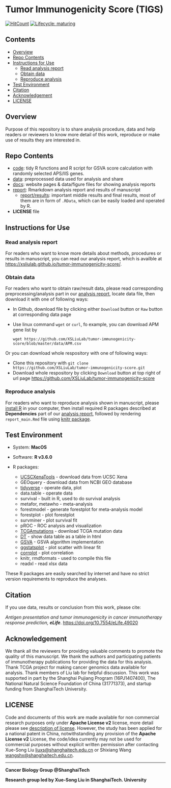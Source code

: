 # Tumor Immunogenicity Score (TIGS)

[![HitCount](http://hits.dwyl.io/XSLiuLab/tumor-immunogenicity-score.svg)](http://hits.dwyl.io/XSLiuLab/tumor-immunogenicity-score)
[![Lifecycle:
maturing](https://img.shields.io/badge/lifecycle-stable-blue.svg)](https://www.tidyverse.org/lifecycle/#stable)

## Contents

* [Overview](#overview)
* [Repo Contents](#repo-contents)
* [Instructions for Use](#instructions-for-use)
  * [Read analysis report](#read-analysis-report)
  * [Obtain data](#obtain-data)
  * [Reproduce analysis](#reproduce-analysis)
* [Test Environment](#test-environment)
* [Citation](#citation)
* [Acknowledgement](#acknowledgement)
* [LICENSE](#license)

## Overview

Purpose of this repository is to share analysis procedure, data and help readers or reviewers to know more detail of this work, reproduce or make use of results they are interested in.

## Repo Contents

* [code](./code): tidy R functions and R script for  GSVA score calculation with randomly selected APS/IIS genes.
* [data](./data): preprocessed data used for analysis and share
* [docs](./docs): website pages & data/figure files for showing analysis reports
* [report](./report): Rmarkdown analysis report and results of manuscript
  * [report/results](./report/results): important middle results and final results, most of them are in form of `.RData`, which can be easily loaded and operated by R. 
* __LICENSE__ file 

## Instructions for Use

### Read analysis report

For readers who want to know more details about methods, procedures or results in manuscript, you can read our analysis report, which is availble at <https://xsliulab.github.io/tumor-immunogenicity-score/>. 

### Obtain data

For readers who want to obtain raw/result data, please read corresponding preprocessing/analysis part in our [analysis report](https://xsliulab.github.io/tumor-immunogenicity-score/), locate data file, then download it with one of following ways:

* In Github, download file by clicking either `Download` button or `Raw` button at corresponding data page

* Use linux command `wget` or `curl`, fo example, you can download APM gene list by

  `wget https://github.com/XSLiuLab/tumor-immunogenicity-score/blob/master/data/APM.csv`

Or you can download whole respository with one of following ways:

* Clone this repository with `git clone https://github.com/XSLiuLab/tumor-immunogenicity-score.git`
* Download whole respository by clicking `Download` button at top right of url page <https://github.com/XSLiuLab/tumor-immunogenicity-score>

### Reproduce analysis

For readers who want to reproduce analysis shown in manuscript, please [install R](https://cran.r-project.org) in your computer, then install required R packages described at __Dependencies__ part of our [analysis report](https://xsliulab.github.io/tumor-immunogenicity-score/), followed by rendering `report_main.Rmd` file using [knitr package](https://github.com/yihui/knitr).

## Test Environment

* System: __MacOS__

* Software: __R v3.6.0__

* R packages:

  * [UCSCXenaTools](https://github.com/ShixiangWang/UCSCXenaTools) - download data from UCSC Xena
  * GEOquery - download data from NCBI GEO database
  * [tidyverse](https://www.tidyverse.org/) - operate data, plot
  * data.table - operate data
  * survival - built in R, used to do survival analysis 
  * metafor, metawho - meta-analysis
  * forestmodel - generate forestplot for meta-analysis model
  * forestplot - plot forestplot
  * survminer - plot survival fit
  * pROC - ROC analysis and visualization
  * [TCGAmutations](https://github.com/PoisonAlien/TCGAmutations) - download TCGA mutation data
  * [DT](https://cran.r-project.org/web/packages/DT/index.html) - show data table as a table in html
  * [GSVA](https://github.com/rcastelo/GSVA) - GSVA algorithm implementation
  * [ggstatsplot](https://github.com/IndrajeetPatil/ggstatsplot) - plot scatter with linear fit
  * [corrplot](https://cran.r-project.org/web/packages/corrplot/) - plot correlation 
  * knitr, rmdformats - used to compile this file
  * readxl - read xlsx data

These R packages are easily searched by internet and have no strict version requirements to reproduce the analyses.

## Citation

If you use data, results or conclusion from this work, please cite:

*Antigen presentation and tumor immunogenicity in cancer immunotherapy response prediction, __eLife__*. https://doi.org/10.7554/eLife.49020

## Acknowledgement

We thank all the reviewers for providing valuable comments to promote the quality of this manuscript. We thank the authors and participating patients of immunotherapy publications for providing the data for this analysis. Thank TCGA project for making cancer genomics data available for analysis. Thank members of Liu lab for helpful discussion. This work was supported in part by the Shanghai Pujiang Program (16PJ1407400), The National Natural Science Foundation of China (31771373), and startup funding from ShanghaiTech University.

## LICENSE

Code and documents of this work are made available for non commercial research purposes only under __Apache License v2__ license, more detail please see [description of license](LICENSE). However, the study has been applied for a national patent in China, notwithstanding any provision of the __Apache License v2__ License, the code/idea currently may not be used for commercial purposes without explicit written permission after contacting Xue-Song Liu <liuxs@shanghaitech.edu.cn> or Shixiang Wang <wangshx@shanghaitech.edu.cn>.

***

**Cancer Biology Group @ShanghaiTech**

**Research group led by Xue-Song Liu in ShanghaiTech. University**
